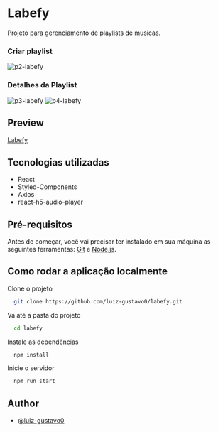 # Labefy

Projeto para gerenciamento de playlists de musicas.




### Criar playlist
![p2-labefy](https://user-images.githubusercontent.com/53241383/137571347-16faa36e-bf0d-4c73-8658-36a232ee1c9f.png)

### Detalhes da Playlist
![p3-labefy](https://user-images.githubusercontent.com/53241383/137571095-29665085-904c-4142-a582-dcbec44a048a.png)
![p4-labefy](https://user-images.githubusercontent.com/53241383/137571101-a37157cc-3319-46ef-a2bd-a79bd7b3eadb.png)

## Preview
[Labefy](https://profuse-liquid.surge.sh/)

## Tecnologias utilizadas

- React
- Styled-Components
- Axios
- react-h5-audio-player

## Pré-requisitos

Antes de começar, você vai precisar ter instalado em sua máquina as seguintes ferramentas: [Git](https://git-scm.com/) e [Node.js](https://nodejs.org/pt-br/).

## Como rodar a aplicação localmente

Clone o projeto

```bash
  git clone https://github.com/luiz-gustavo0/labefy.git
```

Vá até a pasta do projeto

```bash
  cd labefy
```

Instale as dependências

```bash
  npm install
```

Inicie o servidor

```bash
  npm run start
```

## Author

- [@luiz-gustavo0](https://linkedin.com/in/luiz-gustavo0)
